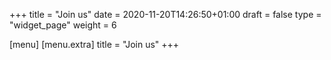 +++
title = "Join us"
date = 2020-11-20T14:26:50+01:00
draft = false
type = "widget_page"
weight = 6

[menu]
	[menu.extra]
		title = "Join us"
+++
